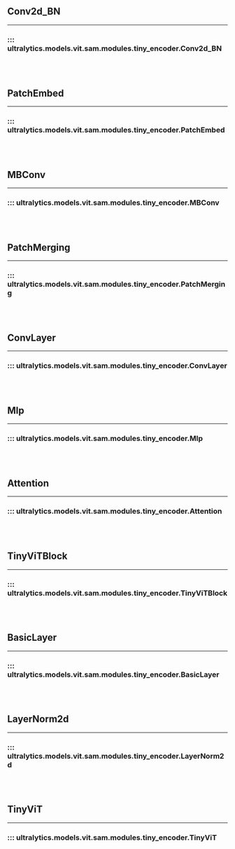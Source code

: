 ## Conv2d_BN
---
### ::: ultralytics.models.vit.sam.modules.tiny_encoder.Conv2d_BN
<br><br>

## PatchEmbed
---
### ::: ultralytics.models.vit.sam.modules.tiny_encoder.PatchEmbed
<br><br>

## MBConv
---
### ::: ultralytics.models.vit.sam.modules.tiny_encoder.MBConv
<br><br>

## PatchMerging
---
### ::: ultralytics.models.vit.sam.modules.tiny_encoder.PatchMerging
<br><br>

## ConvLayer
---
### ::: ultralytics.models.vit.sam.modules.tiny_encoder.ConvLayer
<br><br>

## Mlp
---
### ::: ultralytics.models.vit.sam.modules.tiny_encoder.Mlp
<br><br>

## Attention
---
### ::: ultralytics.models.vit.sam.modules.tiny_encoder.Attention
<br><br>

## TinyViTBlock
---
### ::: ultralytics.models.vit.sam.modules.tiny_encoder.TinyViTBlock
<br><br>

## BasicLayer
---
### ::: ultralytics.models.vit.sam.modules.tiny_encoder.BasicLayer
<br><br>

## LayerNorm2d
---
### ::: ultralytics.models.vit.sam.modules.tiny_encoder.LayerNorm2d
<br><br>

## TinyViT
---
### ::: ultralytics.models.vit.sam.modules.tiny_encoder.TinyViT
<br><br>
